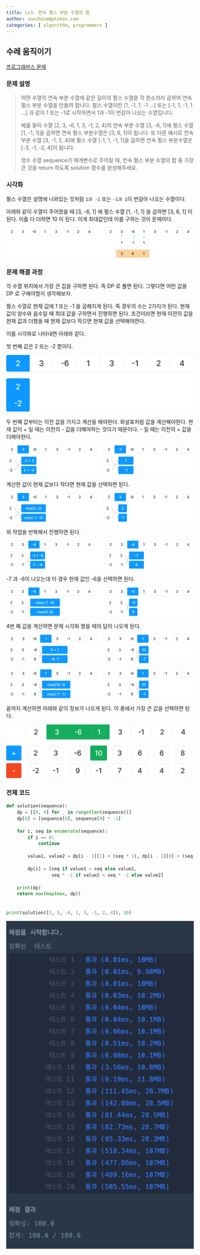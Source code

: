 ```yaml
---
title: Lv3. 연속 펄스 부분 수열의 합
author: sunshine@ptokos.com
categories: [ algorithm, programmers ]
---
```


## 수레 움직이기

[프로그래머스 문제](https://school.programmers.co.kr/learn/courses/30/lessons/161988)

### 문제 설명

> 어떤 수열의 연속 부분 수열에 같은 길이의 펄스 수열을 각 원소끼리 곱하여 연속 펄스 부분 수열을 만들려 합니다. 펄스 수열이란 [1, -1, 1, -1 …] 또는 [-1, 1, -1, 1 …] 과 같이 1 또는 -1로 시작하면서 1과 -1이 번갈아 나오는 수열입니다.
> 
> 예를 들어 수열 [2, 3, -6, 1, 3, -1, 2, 4]의 연속 부분 수열 [3, -6, 1]에 펄스 수열 [1, -1, 1]을 곱하면 연속 펄스 부분수열은 [3, 6, 1]이 됩니다. 또 다른 예시로 연속 부분 수열 [3, -1, 2, 4]에 펄스 수열 [-1, 1, -1, 1]을 곱하면 연속 펄스 부분수열은 [-3, -1, -2, 4]이 됩니다.
> 
> 정수 수열 sequence가 매개변수로 주어질 때, 연속 펄스 부분 수열의 합 중 가장 큰 것을 return 하도록 solution 함수를 완성해주세요.

### 시각화

펄스 수열은 설명에 나와있는 것처럼 `1과 -1` 또는 `-1과 1`이 번갈아 나오는 수열이다.

아래와 같이 수열이 주어졌을 때 [3, -6, 1] 에 펄스 수열 [1, -1, 1] 을 곱하면 [3, 6, 1] 이 된다.
이를 다 더하면 10 이 된다. 이게 최대값인데 이를 구하는 것이 문제이다.

![연속펄스부분수열의합-1.png](/assets/img/algorithm/연속펄스부분수열의합-1.png)



### 문제 해결 과정
각 수열 위치에서 가장 큰 값을 구하면 된다. 즉 DP 로 풀면 된다.
그렇다면 어떤 값을 DP 로 구해야할지 생각해보자.

펄스 수열로 현재 값에 1 또는 -1 을 곱해지게 된다. 즉 경우의 수는 2가지가 된다.
현재 값이 양수와 음수일 때 최대 값을 구하면서 진행하면 된다. 조건이라면 현재 이전의 값을 현재 값과 더했을 때 현재 값보다 작으면 현재 값을 선택해야한다.

이를 시각화로 나타내면 아래와 같다.

첫 번째 값은 2 또는 -2 뿐이다. 

![연속펄스부분수열의합-2.png](/assets/img/algorithm/연속펄스부분수열의합-2.png)

두 번째 값부터는 이전 값을 가지고 계산을 해야한다. 화살표처럼 값을 계산해야한다.
현재 값이 + 일 때는 이전의 - 값을 더해야하는 것이기 때문이다. - 일 때는 이전의 + 값을 더해야한다.

![연속펄스부분수열의합-3.png](/assets/img/algorithm/연속펄스부분수열의합-3.png)

계산한 값이 현재 값보다 작다면 현재 값을 선택하면 된다.

![연속펄스부분수열의합-4.png](/assets/img/algorithm/연속펄스부분수열의합-4.png)

위 작업을 반복해서 진행하면 된다.

![연속펄스부분수열의합-5.png](/assets/img/algorithm/연속펄스부분수열의합-5.png)


-7 과 -6이 나오는데 이 경우 현재 값인 -6을 선택하면 된다. 

![연속펄스부분수열의합-6.png](/assets/img/algorithm/연속펄스부분수열의합-6.png)

4번 째 값을 계산하면 문제 시각화 했을 때의 답이 나오게 된다.

![연속펄스부분수열의합-7.png](/assets/img/algorithm/연속펄스부분수열의합-7.png)


![연속펄스부분수열의합-8.png](/assets/img/algorithm/연속펄스부분수열의합-8.png)


끝까지 계산하면 아래와 같이 정보가 나오게 된다. 이 중에서 가장 큰 값을 선택하면 된다.

![연속펄스부분수열의합-9.png](/assets/img/algorithm/연속펄스부분수열의합-9.png)


### 전체 코드

```python
def solution(sequence):
    dp = [[0, 0] for _ in range(len(sequence))]
    dp[0] = [sequence[0], sequence[0] * -1]

    for i, seq in enumerate(sequence):
        if i == 0:
            continue

        value1, value2 = dp[i - 1][1] + (seq * 1), dp[i - 1][0] + (seq * -1)

        dp[i] = [seq if value1 < seq else value1,
                 seq * -1 if value2 < seq * -1 else value2]

    print(dp)
    return max(map(max, dp))


print(solution([2, 3, -6, 1, 3, -1, 2, 4]), 10)

```

![연속펄스부분수열의합-10.png](/assets/img/algorithm/연속펄스부분수열의합-10.png)

